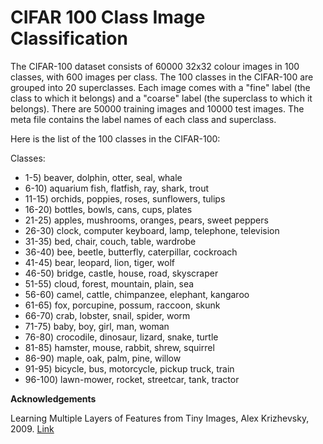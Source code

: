 # CIFAR 100 Class Image Classification
The CIFAR-100 dataset consists of 60000 32x32 colour images in 100 classes, with 600 images per class. The 100 classes in the CIFAR-100 are grouped into 20 superclasses. Each image comes with a "fine" label (the class to which it belongs) and a "coarse" label (the superclass to which it belongs). There are 50000 training images and 10000 test images. The meta file contains the label names of each class and superclass.

Here is the list of the 100 classes in the CIFAR-100:

Classes:
- 1-5) beaver, dolphin, otter, seal, whale
- 6-10) aquarium fish, flatfish, ray, shark, trout
- 11-15) orchids, poppies, roses, sunflowers, tulips
- 16-20) bottles, bowls, cans, cups, plates
- 21-25) apples, mushrooms, oranges, pears, sweet peppers
- 26-30) clock, computer keyboard, lamp, telephone, television
- 31-35) bed, chair, couch, table, wardrobe
- 36-40) bee, beetle, butterfly, caterpillar, cockroach
- 41-45) bear, leopard, lion, tiger, wolf
- 46-50) bridge, castle, house, road, skyscraper
- 51-55) cloud, forest, mountain, plain, sea
- 56-60) camel, cattle, chimpanzee, elephant, kangaroo
- 61-65) fox, porcupine, possum, raccoon, skunk
- 66-70) crab, lobster, snail, spider, worm
- 71-75) baby, boy, girl, man, woman
- 76-80) crocodile, dinosaur, lizard, snake, turtle
- 81-85) hamster, mouse, rabbit, shrew, squirrel
- 86-90) maple, oak, palm, pine, willow
- 91-95) bicycle, bus, motorcycle, pickup truck, train
- 96-100) lawn-mower, rocket, streetcar, tank, tractor

**Acknowledgements**

Learning Multiple Layers of Features from Tiny Images, Alex Krizhevsky, 2009. [Link](https://www.cs.toronto.edu/~kriz/learning-features-2009-TR.pdf)

